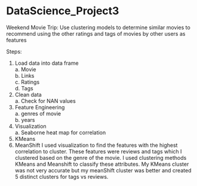 # DataScience_Project3
Weekend Movie Trip: Use clustering models to determine similar movies to recommend using the other ratings and tags of movies by other users as features

Steps:
1.	Load data into data frame <br />
a.	Movie <br />
b.	Links <br />
c.	Ratings <br />
d.  Tags <br />
2.	Clean data <br />
a.	Check for NAN values <br />
3.	Feature Engineering <br />
a.	genres of movie <br />
b.	years <br />
4.	Visualization <br />
a.	Seaborne heat map for correlation <br />
5.	KMeans
6.	MeanShift
I used visualization to find the features with the highest correlation to cluster. 
These features were reviews and tags which I clustered based on the genre of the movie. 
I used clustering methods KMeans and Meanshift to classify these attributes. My KMeans 
cluster was not very accurate but my meanShift cluster was better and created 5 distinct clusters for tags vs reviews.
